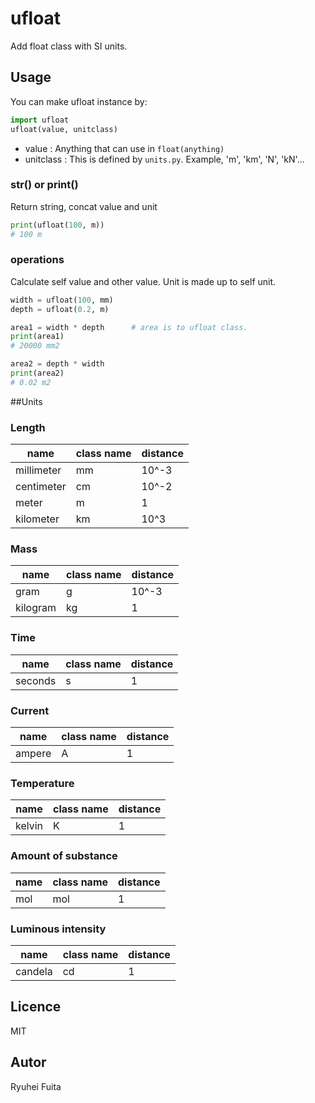 # ufloat
Add float class with SI units.

## Usage
You can make ufloat instance by:
```python
import ufloat
ufloat(value, unitclass)
```
* value : Anything that can use in `float(anything)` 
* unitclass : This is defined by `units.py`. Example, 'm', 'km', 'N', 'kN'...

### str() or print()
Return string, concat value and unit
```python
print(ufloat(100, m))
# 100 m
```

### operations
Calculate self value and other value. Unit is made up to self unit.
```python
width = ufloat(100, mm)
depth = ufloat(0.2, m)

area1 = width * depth      # area is to ufloat class.
print(area1)
# 20000 mm2

area2 = depth * width
print(area2)
# 0.02 m2
```

##Units

### Length

| name | class name | distance |
| --- | --- | --- |
| millimeter | mm | 10^-3 |
| centimeter | cm | 10^-2 |
| meter | m | 1 |
| kilometer | km | 10^3 |

### Mass

| name | class name | distance |
| --- | --- | --- |
| gram | g | 10^-3 |
| kilogram | kg | 1 |

### Time

| name | class name | distance |
| --- | --- | --- |
| seconds | s | 1 |

### Current

| name | class name | distance |
| --- | --- | --- |
| ampere | A | 1 |

### Temperature

| name | class name | distance |
| --- | --- | --- |
| kelvin | K | 1 |

### Amount of substance

| name | class name | distance |
| --- | --- | --- |
| mol | mol | 1 |

### Luminous intensity

| name | class name | distance |
| --- | --- | --- |
| candela | cd | 1 |

## Licence
MIT

## Autor
Ryuhei Fuita
